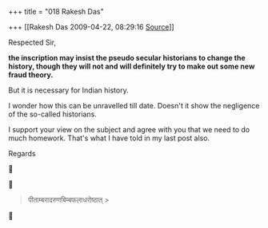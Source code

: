 +++
title = "018 Rakesh Das"

+++
[[Rakesh Das	2009-04-22, 08:29:16 [Source](https://groups.google.com/g/bvparishat/c/CXswxSRUl1A)]]



Respected Sir,

**the inscription may insist the pseudo secular historians to change the history, though they will not and will definitely try to make out some new fraud theory.**

But it is necessary for Indian history.

I wonder how this can be unravelled till date. Doesn't it show the negligence of the so-called historians.

I support your view on the subject and agree with you that we need to do much homework. That's what I have told in my last post also.

Regards  
  






> 
> >   
>   
> पीताम्बरादरुणबिम्बफलाधरोष्ठात् >
> 



